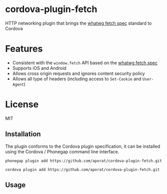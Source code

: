 # cordova-plugin-fetch

HTTP networking plugin that brings the [whatwg fetch spec](https://fetch.spec.whatwg.org/) standard to Cordova

# Features

- Consistent with the `window.fetch` API based on the [whatwg fetch spec](https://fetch.spec.whatwg.org/)
- Supports iOS and Android
- Allows cross origin requests and ignores content security policy
- Allows all type of headers (including access to ```Set-Cookie``` and ```User-Agent```)

# License

MIT

## Installation

The plugin conforms to the Cordova plugin specification, it can be installed
using the Cordova / Phonegap command line interface.

    phonegap plugin add https://github.com/aporat/cordova-plugin-fetch.git

    cordova plugin add https://github.com/aporat/cordova-plugin-fetch.git

## Usage
